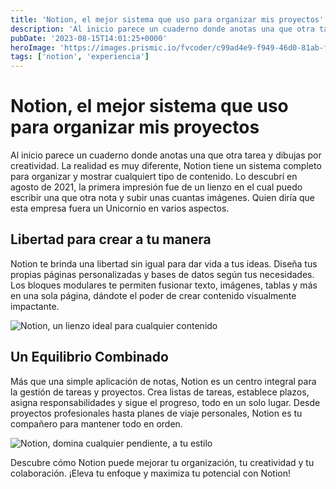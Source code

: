 ```yaml
---
title: 'Notion, el mejor sistema que uso para organizar mis proyectos'
description: 'Al inicio parece un cuaderno donde anotas una que otra tarea y dibujas por creatividad. La realidad  es muy diferente, Notion tiene un sistema completo para organizar y mostrar cualquiert tipo de contenido.'
pubDate: '2023-08-15T14:01:25+0000'
heroImage: 'https://images.prismic.io/fvcoder/c99ad4e9-f949-46d0-81ab-f7ea2f71a5c8_Blog+fvcoder+%281%29.png?auto=compress,format'
tags: ['notion', 'experiencia']
---
```

# Notion, el mejor sistema que uso para organizar mis proyectos

Al inicio parece un cuaderno donde anotas una que otra tarea y dibujas por creatividad. La realidad  es muy diferente, Notion tiene un sistema completo para organizar y mostrar cualquiert tipo de contenido.
Lo descubrí en agosto de 2021, la primera impresión fue de un lienzo en el cual puedo escribir una que otra nota y subir unas cuantas imágenes. Quien diría que esta empresa fuera un Unicornio en varios aspectos.

## Libertad para crear a tu manera

Notion te brinda una libertad sin igual para dar vida a tus ideas. Diseña tus propias páginas personalizadas y bases de datos según tus necesidades. Los bloques modulares te permiten fusionar texto, imágenes, tablas y más en una sola página, dándote el poder de crear contenido visualmente impactante.

![Notion, un lienzo ideal para cualquier contenido](https://images.prismic.io/fvcoder/ebfc675d-b443-4732-bc57-a3d962a015ee_engineering.webp?auto=compress,format)

## Un Equilibrio Combinado

Más que una simple aplicación de notas, Notion es un centro integral para la gestión de tareas y proyectos. Crea listas de tareas, establece plazos, asigna responsabilidades y sigue el progreso, todo en un solo lugar. Desde proyectos profesionales hasta planes de viaje personales, Notion es tu compañero para mantener todo en orden.

![Notion, domina cualquier pendiente, a tu estilo](https://images.prismic.io/fvcoder/e05dba77-1962-4273-844c-4da5382d4eaa_projects.png?auto=compress,format)

Descubre cómo Notion puede mejorar tu organización, tu creatividad y tu colaboración. ¡Eleva tu enfoque y maximiza tu potencial con Notion!
